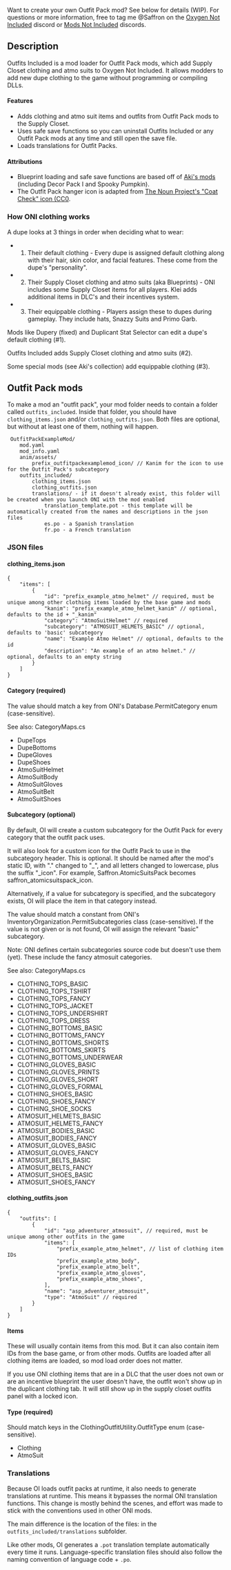 Want to create your own Outfit Pack mod? See below for details (WIP). For questions or more information, free to tag me @Saffron on the [Oxygen Not Included](https://discord.gg/oxygennotincluded) discord or [Mods Not Included](https://discord.gg/HKJSecTf) discords.

## Description
Outfits Included is a mod loader for Outfit Pack mods, which add Supply Closet clothing and atmo suits to Oxygen Not Included. It allows modders to add new dupe clothing to the game without programming or compiling DLLs.

#### Features
- Adds clothing and atmo suit items and outfits from Outfit Pack mods to the Supply Closet.
- Uses safe save functions so you can uninstall Outfits Included or any Outfit Pack mods at any time and still open the save file.
- Loads translations for Outfit Packs.

#### Attributions
- Blueprint loading and safe save functions are based off of [Aki's mods](https://github.com/aki-art/ONI-Mods) (including Decor Pack I and Spooky Pumpkin).
- The Outfit Pack hanger icon is adapted from [The Noun Project's "Coat Check" icon (CC0](https://commons.wikimedia.org/wiki/File:Coat_Check_-_The_Noun_Project.svg).


### How ONI clothing works
A dupe looks at 3 things in order when deciding what to wear:
- 1. Their default clothing - Every dupe is assigned default clothing along with their hair, skin color, and facial features. These come from the dupe's "personality".
- 2. Their Supply Closet clothing and atmo suits (aka Blueprints) - ONI includes some Supply Closet items for all players. Klei adds additional items in DLC's and their incentives system.
- 3. Their equippable clothing - Players assign these to dupes during gameplay. They include hats, Snazzy Suits and Primo Garb.

Mods like Dupery (fixed) and Duplicant Stat Selector can edit a dupe's default clothing (#1).

Outfits Included adds Supply Closet clothing and atmo suits (#2).

Some special mods (see Aki's collection) add equippable clothing (#3).



## Outfit Pack mods

To make a mod an "outfit pack", your mod folder needs to contain a folder called `outfits_included`. Inside that folder, you should have `clothing_items.json` and/or `clothing_outfits.json`. Both files are optional, but without at least one of them, nothing will happen.

     OutfitPackExampleMod/
        mod.yaml
        mod_info.yaml
        anim/assets/
            prefix_outfitpackexamplemod_icon/ // Kanim for the icon to use for the Outfit Pack's subcategory
        outfits_included/
            clothing_items.json
            clothing_outfits.json
            translations/ - if it doesn't already exist, this folder will be created when you launch ONI with the mod enabled
                translation_template.pot - this template will be automatically created from the names and descriptions in the json files
                es.po - a Spanish translation
                fr.po - a French translation


### JSON files

#### clothing_items.json

    {
        "items": [
            {
                "id": "prefix_example_atmo_helmet" // required, must be unique among other clothing items loaded by the base game and mods
                "kanim": "prefix_example_atmo_helmet_kanim" // optional, defaults to the id + "_kanim"
                "category": "AtmoSuitHelmet" // required
                "subcategory": "ATMOSUIT_HELMETS_BASIC" // optional, defaults to 'basic' subcategory
                "name": "Example Atmo Helmet" // optional, defaults to the id
                "description": "An example of an atmo helmet." // optional, defaults to an empty string
            }
        ]
    }


#### Category (required)
The value should match a key from ONI's Database.PermitCategory enum (case-sensitive).

See also: CategoryMaps.cs

- DupeTops
- DupeBottoms
- DupeGloves
- DupeShoes
- AtmoSuitHelmet
- AtmoSuitBody
- AtmoSuitGloves
- AtmoSuitBelt
- AtmoSuitShoes

#### Subcategory (optional)
By default, OI will create a custom subcategory for the Outfit Pack for every category that the outfit pack uses.

It will also look for a custom icon for the Outfit Pack to use in the subcategory header. This is optional. It should be named after the mod's static ID, with "." changed to "_", and all letters changed to lowercase, plus the suffix "_icon". For example, Saffron.AtomicSuitsPack becomes saffron_atomicsuitspack_icon.

Alternatively, if a value for subcategory is specified, and the subcategory exists, OI will place the item in that category instead.

The value should match a constant from ONI's InventoryOrganization.PermitSubcategories class (case-sensitive). If the value is not given or is not found, OI will assign the relevant "basic" subcategory.

Note: ONI defines certain subcategories source code but doesn't use them (yet). These include the fancy atmosuit categories.

See also: CategoryMaps.cs

- CLOTHING_TOPS_BASIC
- CLOTHING_TOPS_TSHIRT
- CLOTHING_TOPS_FANCY
- CLOTHING_TOPS_JACKET
- CLOTHING_TOPS_UNDERSHIRT
- CLOTHING_TOPS_DRESS
- CLOTHING_BOTTOMS_BASIC
- CLOTHING_BOTTOMS_FANCY
- CLOTHING_BOTTOMS_SHORTS
- CLOTHING_BOTTOMS_SKIRTS
- CLOTHING_BOTTOMS_UNDERWEAR
- CLOTHING_GLOVES_BASIC
- CLOTHING_GLOVES_PRINTS
- CLOTHING_GLOVES_SHORT
- CLOTHING_GLOVES_FORMAL
- CLOTHING_SHOES_BASIC
- CLOTHING_SHOES_FANCY
- CLOTHING_SHOE_SOCKS
- ATMOSUIT_HELMETS_BASIC
- ATMOSUIT_HELMETS_FANCY
- ATMOSUIT_BODIES_BASIC
- ATMOSUIT_BODIES_FANCY
- ATMOSUIT_GLOVES_BASIC
- ATMOSUIT_GLOVES_FANCY
- ATMOSUIT_BELTS_BASIC
- ATMOSUIT_BELTS_FANCY
- ATMOSUIT_SHOES_BASIC
- ATMOSUIT_SHOES_FANCY


#### clothing_outfits.json

    {
        "outfits": [
            {
                "id": "asp_adventurer_atmosuit", // required, must be unique among other outfits in the game
                "items": [
                    "prefix_example_atmo_helmet", // list of clothing item IDs
                    "prefix_example_atmo_body",
                    "prefix_example_atmo_belt",
                    "prefix_example_atmo_gloves",
                    "prefix_example_atmo_shoes",
                ],
                "name": "asp_adventurer_atmosuit",
                "type": "AtmoSuit" // required
            }
        ]
    }

#### Items
These will usually contain items from this mod. But it can also contain item IDs from the base game, or from other mods. Outfits are loaded after all clothing items are loaded, so mod load order does not matter.

If you use ONI clothing items that are in a DLC that the user does not own or are an incentive blueprint the user doesn't have, the outfit won't show up in the duplicant clothing tab. It will still show up in the supply closet outfits panel with a locked icon.


#### Type (required)
Should match keys in the ClothingOutfitUtility.OutfitType enum (case-sensitive).

- Clothing
- AtmoSuit




### Translations
Because OI loads outfit packs at runtime, it also needs to generate translations at runtime. This means it bypasses the normal ONI translation functions. This change is mostly behind the scenes, and effort was made to stick with the conventions used in other ONI mods.

The main difference is the location of the files: in the `outfits_included/translations` subfolder.

Like other mods, OI generates a `.pot` translation template automatically every time it runs. Language-specific translation files should also follow the naming convention of language code + `.po`.



